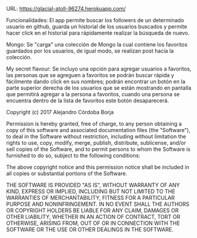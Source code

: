 URL: https://glacial-atoll-96274.herokuapp.com/

Funcionalidades: El app permite buscar los followers de un determinado usuario en github, guarda un historial de los usuarios buscados y permite hacer click en el historial para rápidamente realizar la búsqueda de nuevo.

Mongo: Se "carga" una colección de Mongo la cual contiene los favoritos guardados por los usuarios, de igual modo, se realizan post hacía la colección.

My secret flavour: Se incluyo una opción para agregar usuarios a favoritos, las personas que se agreguen a favoritos se podrán buscar rápida y fácilmente dando click en sus nombres; podrán encontrar un botón en la parte superior derecha de los usuarios que se están mostrando en pantalla que permitirá agregar a la persona a favoritos, cuando una persona se encuentra dentro de la lista de favoritos este botón desaparecerá.

Copyright (c) 2017  Alejandro Córdoba Borja

Permission is hereby granted, free of charge, to any person obtaining a copy of this software and associated documentation files (the "Software"), to deal in the Software without restriction, including without limitation the rights to use, copy, modify, merge, publish, distribute, sublicense, and/or sell copies of the Software, and to permit persons to whom the Software is furnished to do so, subject to the following conditions:

The above copyright notice and this permission notice shall be included in all copies or substantial portions of the Software.

THE SOFTWARE IS PROVIDED "AS IS", WITHOUT WARRANTY OF ANY KIND, EXPRESS OR IMPLIED, INCLUDING BUT NOT LIMITED TO THE WARRANTIES OF MERCHANTABILITY, FITNESS FOR A PARTICULAR PURPOSE AND NONINFRINGEMENT. IN NO EVENT SHALL THE AUTHORS OR COPYRIGHT HOLDERS BE LIABLE FOR ANY CLAIM, DAMAGES OR OTHER LIABILITY, WHETHER IN AN ACTION OF CONTRACT, TORT OR OTHERWISE, ARISING FROM, OUT OF OR IN CONNECTION WITH THE SOFTWARE OR THE USE OR OTHER DEALINGS IN THE SOFTWARE.
